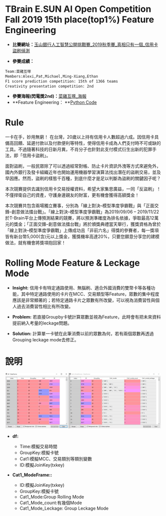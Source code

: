 TBrain E.SUN AI Open Competition Fall 2019 15th place(top1%) Feature Engineering
======================================
* **比賽網址：**[玉山銀行人工智慧公開挑戰賽_2019秋季賽_真相只有一個_信用卡盜刷偵測](https://tbrain.trendmicro.com.tw/Competitions/Details/10)

* **參賽成績：**
```
Team:菜雞互啄
Members:Alexi,Pat,Michael,Ming-Xiang,Ethan
F1 score prediction competition: 15th of 1366 teams
Creativity presentation competition: 2nd
```
* **參賽海報(閃電獎2nd)：**[菜雞互啄_海報](https://github.com/CubatLin/TBrain-E.SUN-AI-Open-Competition-Fall-2019-15th-place-Feature-Engineering/blob/master/%E8%8F%9C%E9%9B%9E%E4%BA%92%E5%95%84_%E7%8E%89%E5%B1%B1%E9%8A%80%E8%A1%8C2019%E4%BA%BA%E5%B7%A5%E6%99%BA%E6%85%A7%E7%A7%8B%E5%AD%A3%E5%85%AC%E9%96%8B%E6%8C%91%E6%88%B0%E8%B3%BD%E5%85%A8%E9%96%8B%E6%B5%B7%E5%A0%B1.pdf)
* **Feature Engineering： **[Python Code](https://github.com/CubatLin/TBrain-E.SUN-AI-Open-Competition-Fall-2019-15th-place-Feature-Engineering/blob/master/%E8%8F%9C%E9%9B%9E%E4%BA%92%E5%95%84_ModeCode.py)

Rule
========
一卡在手，妙用無窮！ 在台灣，20歲以上持有信用卡人數超過六成。因信用卡具備高回饋、延遲付款以及付款便利等特性，使得信用卡成為人們支付時不可或缺的工具。不過隨著科技的日新月異，不肖分子也針對此支付模式衍生出新的犯罪手法，即「信用卡盜刷」。

面對盜刷，一般民眾除了可以透過經常對帳、防止卡片資訊外洩等方式來避免外，國內外銀行及發卡組織近年也開始運用機器學習演算法找出潛在的盜刷交易，並及早因應。然而，盜刷的樣態千百種，到底什麼才是足以判斷為盜刷的關鍵因子呢？

本次競賽提供去識別信用卡交易授權資料，希望大家集思廣益，一同「反盜刷」！不僅捍衛自己的資產，守護身邊親友的財富，更有機會獲得高額獎金！

本次競賽共包含兩場獨立賽事，分別為「線上對決–模型準度爭霸戰」與「正面交鋒–創意做法擂台戰」。「線上對決–模型準度爭霸戰」為2019/09/06 – 2019/11/22於T-Brain平台上傳預測結果的競賽，將以預測準確度為排名依據，爭取最高12萬元的獎金；「正面交鋒–創意做法擂台戰」將於頒獎典禮當天舉行，獲獎資格為曾於「線上對決–模型準度爭霸戰」上傳成功且「非前六名」得獎的參賽者，每一獎項皆有新台幣5,000(含)元以上獎金，獲獎機率高達20%，只要您願意分享您的建模做法，就有機會將獎項抱回家！

Rolling Mode Feature & Leckage Mode
==================
* **Insight:**
信用卡有特定通路使用、無腦刷、適合外國消費的雙幣卡等各種功能，其中特定通路使用的卡片在MCC、交易類型等Feature，眾數的集中程度應該是非常顯著的；若特定通路卡片之眾數有所改變，可以視為消費習性與個人過去消費習性相比有所改變。

* **Problem:**
若直接Groupby卡號計算眾數並視為Feature，此時會有把未來資料提前納入考量的leckage問題。

* **Solution:**
計算單一卡號在此筆消費以前的眾數為何，若有兩個眾數再透過Grouping leckage mode去修正。

說明
=================================================================================================
![image](https://github.com/CubatLin/TBrain-E.SUN-AI-Open-Competition-Fall-2019-15th-place-Feature-Engineering/blob/master/Mode_Demonstration.jpg)

* **df:**
  * Time:模擬交易時間
  * GroupKey:模擬卡號
  * Cat1:模擬MCC、交易類別等類別變數
  * ID:模擬JoinKey(txkey)

* **Cat1_ModeFrame::**
  * ID:模擬JoinKey(txkey)
  * GroupKey:模擬卡號
  * Cat1_Mode:Group Rolling Mode
  * Cat1_Mode_count:有幾個Mode
  * Cat1_Mode_Leckage: Group Leckage Mode
